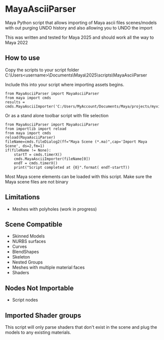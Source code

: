# MayaAsciiParser
Maya Python script that allows importing of Maya ascii files scenes/models with out purging UNDO history and also allowing you to UNDO the import

This was written and tested for Maya 2025 and should work all the way to Maya 2022

## How to use

Copy the scripts to your script folder C:\Users\<username>\Documents\Maya\2025\scripts\MayaAsciiParser

Include this into your script where importing assets begins.
```
from MayaAsciiParser import MayaAsciiParser
from maya import cmds
results = cmds.MayaAsciiImporter('C:/Users/MyAccount/Documents/Maya/projects/myvideogameproject/scenes/cube.ma')
```
Or as a stand alone toolbar script with file selection
```
from MayaAsciiParser import MayaAsciiParser
from importlib import reload
from maya import cmds
reload(MayaAsciiParser)
fileName=cmds.fileDialog2(ff="Maya Scene (*.ma)",cap='Import Maya Scene', ds=2,fm=1)
if(fileName != None):
    startT = cmds.timerX()
    cmds.MayaAsciiImporter(fileName[0])
    endT = cmds.timerX()
    print("Script completed at {0}".format( endT-startT))
```

Most Maya scene elements can be loaded with this script. Make sure the Maya scene files are not binary 

## Limitations
- Meshes with polyholes (work in progress)

## Scene Compatible
- Skinned Models
- NURBS surfaces
- Curves
- BlendShapes
- Skeleton
- Nested Groups
- Meshes with multiple material faces
- Shaders

## Nodes Not Importable
- Script nodes

## Imported Shader groups
This script will only parse shaders that don't exist in the scene and plug the models to any existing materials.
